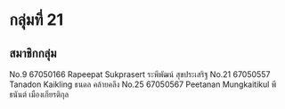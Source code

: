 # กลุ่มที่ 21
## สมาชิกกลุ่ม
No.9 67050166 Rapeepat Sukprasert ระพีพัฒน์ สุขประเสริฐ
No.21 67050557 Tanadon Kaikling ธนดล คล้ายคลึง
No.25 67050567 Peetanan Mungkaitikul พีธนันต์ เมืองเกียรติกุล
